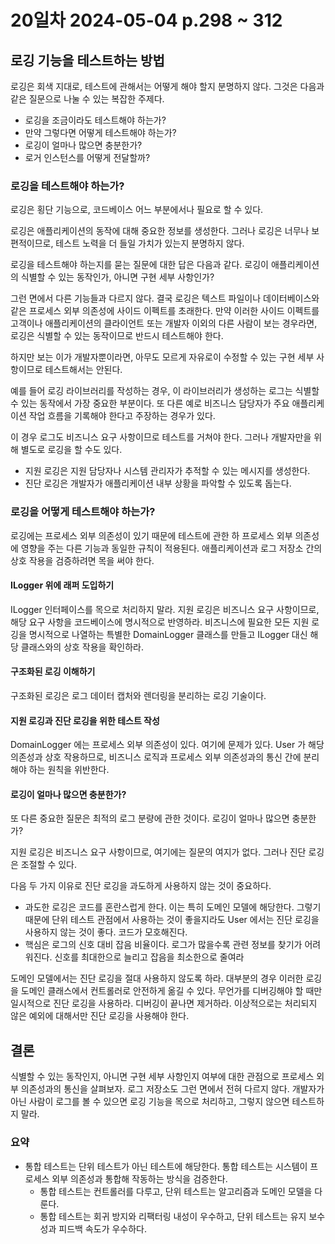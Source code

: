 # 20일차 2024-05-04  p.298 ~ 312

## 로깅 기능을 테스트하는 방법

로깅은 회색 지대로, 테스트에 관해서는 어떻게 해야 할지 분명하지 않다.
그것은 다음과 같은 질문으로 나눌 수 있는 복잡한 주제다.

- 로깅을 조금이라도 테스트해야 하는가?
- 만약 그렇다면 어떻게 테스트해야 하는가?
- 로깅이 얼마나 많으면 충분한가?
- 로거 인스턴스를 어떻게 전달할까?

### 로깅을 테스트해야 하는가?

로깅은 횡단 기능으로, 코드베이스 어느 부분에서나 필요로 할 수 있다.

로깅은 애플리케이션의 동작에 대해 중요한 정보를 생성한다. 그러나
로깅은 너무나 보편적이므로, 테스트 노력을 더 들일 가치가 있는지 분명하지 않다.

로깅을 테스트해야 하는지를 묻는 질문에 대한 답은 다음과 같다. 
로깅이 애플리케이션의 식별할 수 있는 동작인가, 아니면 구현 세부 사항인가?

그런 면에서 다른 기능들과 다르지 않다. 결국 로깅은 텍스트 파일이나 데이터베이스와 같은
프로세스 외부 의존성에 사이드 이펙트를 초래한다. 만약 이러한 사이드 이펙트를 고객이나
애플리케이션의 클라이언트 또는 개발자 이외의 다른 사람이 보는 경우라면,
로깅은 식별할 수 있는 동작이므로 반드시 테스트해야 한다. 

하지만 보는 이가 개발자뿐이라면, 아무도 모르게 자유로이 수정할 수 있는
구현 세부 사항이므로 테스트해서는 안된다. 

예를 들어 로깅 라이브러리를 작성하는 경우, 이 라이브러리가 생성하는 로그는
식별할 수 있는 동작에서 가장 중요한 부분이다. 또 다른 예로 
비즈니스 담당자가 주요 애플리케이션 작업 흐름을 기록해야 한다고 주장하는 경우가 있다.

이 경우 로그도 비즈니스 요구 사항이므로 테스트를 거쳐야 한다.  그러나 개발자만을 위해
별도로 로깅을 할 수도 있다.

- 지원 로깅은 지원 담당자나 시스템 관리자가 추적할 수 있는 메시지를 생성한다.
- 진단 로깅은 개발자가 애플리케이션 내부 상황을 파악할 수 있도록 돕는다.

### 로깅을 어떻게 테스트해야 하는가?

로깅에는 프로세스 외부 의존성이 있기 때문에 테스트에 관한 하 프로세스 외부 의존성에
영향을 주는 다른 기능과 동일한 규칙이 적용된다. 애플리케이션과 로그 저장소 간의 상호 작용을 검증하려면 목을 써야 한다.

#### ILogger 위에 래퍼 도입하기

ILogger 인터페이스를 목으로 처리하지 말라. 
지원 로깅은 비즈니스 요구 사항이므로, 해당 요구 사항을 
코드베이스에 명시적으로 반영하라. 비즈니스에 필요한 모든 지원 로깅을
명시적으로 나열하는 특별한 DomainLogger 클래스를 만들고 ILogger 대신
해당 클래스와의 상호 작용을 확인하라.

#### 구조화된 로깅 이해하기

구조화된 로깅은 로그 데이터 캡처와 렌더링을 분리하는 로깅 기술이다.


#### 지원 로깅과 진단 로깅을 위한 테스트 작성

DomainLogger 에는 프로세스 외부 의존성이 있다. 
여기에 문제가 있다. User 가 해당 의존성과 상호 작용하므로,
비즈니스 로직과 프로세스 외부 의존성과의 통신 간에 분리해야 하는 원칙을 위반한다.


#### 로깅이 얼마나 많으면 충분한가?

또 다른 중요한 질문은 최적의 로그 분량에 관한 것이다. 
로깅이 얼마나 많으면 충분한가?

지원 로깅은 비즈니스 요구 사항이므로, 여기에는 질문의 여지가 없다.
그러나 진단 로깅은 조절할 수 있다.

다음 두 가지 이유로 진단 로깅을 과도하게 사용하지 않는 것이 중요하다.

- 과도한 로깅은 코드를 혼란스럽게 한다. 이는 특히 도메인 모델에 해당한다. 
그렇기 때문에 단위 테스트 관점에서 사용하는 것이 좋을지라도 User 에서는 진단 로깅을 사용하지 않는 것이 좋다. 코드가 모호해진다.
- 핵심은 로그의 신호 대비 잡음 비율이다. 로그가 많을수록 관련 정보를 찾기가 어려워진다. 신호를 최대한으로 늘리고 잡음을 최소한으로 줄여라

도메인 모델에서는 진단 로깅을 절대 사용하지 않도록 하라. 대부분의 경우 이러한 로깅을 
도메인 클래스에서 컨트롤러로 안전하게 옮길 수 있다. 무언가를 디버깅해야 할 때만 
일시적으로 진단 로깅을 사용하라. 디버깅이 끝나면 제거하라. 이상적으로는 처리되지 않은 예외에 대해서만
진단 로깅을 사용해야 한다.


## 결론

식별할 수 있는 동작인지, 아니면 구현 세부 사항인지 여부에 대한 관점으로
프로세스 외부 의존성과의 통신을 살펴보자. 로그 저장소도 그런 면에서 전혀 다르지 않다.
개발자가 아닌 사람이 로그를 볼 수 있으면 로깅 기능을 목으로 처리하고, 그렇지 않으면 테스트하지 말라.

### 요약

- 통합 테스트는 단위 테스트가 아닌 테스트에 해당한다. 통합 테스트는 시스템이 프로세스 외부 의존성과 통합해 작동하는 방식을 검증한다.
  - 통합 테스트는 컨트롤러를 다루고, 단위 테스트는 알고리즘과 도메인 모델을 다룬다.
  - 통합 테스트는 회귀 방지와 리팩터링 내성이 우수하고, 단위 테스트는 유지 보수성과 피드백 속도가 우수하다.